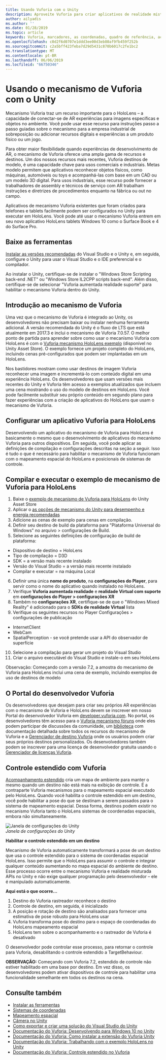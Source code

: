 ```yaml
---
title: Usando Vuforia com o Unity
description: Aproveite Vuforia para criar aplicativos de realidade mista do Windows no Unity.
author: ailyadis
ms.author: ''
ms.date: 01/28/2019
ms.topic: article
keywords: Vuforia, marcadores, as coordenadas, quadro de referência, acompanhamento
ms.openlocfilehash: c0d2f6d0707e1ddd3ee00d3eb80af9fb459f252b
ms.sourcegitcommit: c2a5bff423feba7d29d5431c870b6017c2fe1bc2
ms.translationtype: MT
ms.contentlocale: pt-BR
ms.lasthandoff: 06/06/2019
ms.locfileid: "66750346"
---
```

# <a name="using-vuforia-engine-with-unity"></a>Usando o mecanismo de Vuforia com o Unity

Mecanismo Vuforia traz um recurso importante para o HoloLens – a capacidade de conectar-se de AR experiências para imagens específicas e objetos no ambiente. Você pode usar esse recurso para instruções passo a passo guiadas sobre o mecanismo para a empresa industrial de sobreposição ou adicionar recursos digitais e experiências a um produto físico ou um jogo. 

Para obter maior flexibilidade quando experiências de desenvolvimento de AR, o mecanismo de Vuforia oferece uma ampla gama de recursos e destinos. Um dos nossos recursos mais recentes, Vuforia destinos de modelo, é uma capacidade chave para usos comerciais e industriais. Metas modelo permitem que aplicativos reconhecer objetos físicos, como máquinas, automóveis ou toys e acompanhá-las com base em um CAD ou um modelo 3D digital. Para usos industriais, esse recurso pode fornecer a trabalhadores de assembly e técnicos de serviço com AR trabalham instruções e diretrizes de procedimentos enquanto na fábrica ou out no campo. 

Aplicativos de mecanismo Vuforia existentes que foram criados para telefones e tablets facilmente podem ser configurados no Unity para executar em HoloLens. Você pode até usar o mecanismo Vuforia entrem em seu novo aplicativo HoloLens tablets Windows 10 como o Surface Book e 4 do Surface Pro.

## <a name="get-the-tools"></a>Baixe as ferramentas

[Instalar as versões recomendadas](install-the-tools.md) do Visual Studio e o Unity e, em seguida, configure o Unity para usar o Visual Studio e o IDE preferencial e o compilador. 

Ao instalar o Unity, certifique-se de instalar o "Windows Store Scripting back-end .NET" ou "Windows Store IL2CPP scripts back-end". Além disso, certifique-se de selecionar "Vuforia aumentada realidade suporte" para habilitar o mecanismo Vuforia dentro do Unity.


## <a name="getting-started-with-vuforia-engine"></a>Introdução ao mecanismo de Vuforia

Uma vez que o mecanismo de Vuforia é integrado ao Unity, os desenvolvedores não precisam baixar ou instalar nenhuma ferramenta adicional. A versão recomendada do Unity é o fluxo de LTS que está atualmente em 2017.3 e inclui o mecanismo de Vuforia 7.0.57. O melhor ponto de partida para aprender sobre como usar o mecanismo Vuforia com HoloLens é com o [Vuforia mecanismo HoloLens exemplo](https://assetstore.unity.com/packages/templates/packs/vuforia-hololens-sample-101553) (disponível no Unity Asset Store). O exemplo fornece um projeto completo do HoloLens, incluindo cenas pré-configurados que podem ser implantadas em um HoloLens.

Nos bastidores mostram como usar destinos de imagem Vuforia reconhecer uma imagem e incrementá-lo com conteúdo digital em uma experiência HoloLens. Os desenvolvedores que usam versões mais recentes do Unity e Vuforia têm acesso a exemplos atualizados que incluem uma cena mostrando o uso do modelo de destinos em HoloLens. Você pode facilmente substituir seu próprio conteúdo em segundo plano para fazer experiências com a criação de aplicativos do HoloLens que usam o mecanismo de Vuforia.


## <a name="configuring-a-vuforia-app-for-hololens"></a>Configurar um aplicativo Vuforia para HoloLens

Desenvolvendo um aplicativo do mecanismo de Vuforia para HoloLens é basicamente o mesmo que o desenvolvimento de aplicativos do mecanismo Vuforia para outros dispositivos. Em seguida, você pode aplicar as definições de compilação e configurações descritas na seção a seguir. Isso é tudo o que é necessário para habilitar o mecanismo de Vuforia funcionam com o mapeamento espacial do HoloLens e posicionais de sistemas de controle.

## <a name="build-and-run-the-vuforia-engine-sample-for-hololens"></a>Compilar e executar o exemplo de mecanismo de Vuforia para HoloLens
1.  Baixe o [exemplo de mecanismo de Vuforia para HoloLens](https://assetstore.unity.com/packages/templates/packs/vuforia-hololens-sample-101553) do Unity Asset Store
2.  Aplicar o [as opções de mecanismo do Unity para desempenho e energia recomendadas](performance-recommendations-for-unity.md)
3.  Adicione as cenas de exemplo para cenas em compilação.
4.  Definir seu destino de build da plataforma para "Plataforma Universal do Windows" no arquivo > configurações de Build.
5.  Selecione as seguintes definições de configuração de build de plataforma: 
   * Dispositivo de destino = HoloLens
   * Tipo de compilação = D3D
   * SDK = a versão mais recente instalado
   * Versão do Visual Studio = a versão mais recente instalado
   * Compilar e executar = na máquina Local
6.  Definir uma única **nome do produto**, na **configurações do Player**, para servir como o nome do aplicativo quando instalado no HoloLens.
7.  Verifique **Vuforia aumentada realidade** e **realidade Virtual com suporte** em **configurações do Player > configurações XR**
8.  Também no **configurações XR**, certifique-se de que o "Windows Mixed Reality" é adicionado para o **SDKs de realidade Virtual** lista
9.  Verifique os seguintes recursos no Player Configurações > configurações de publicação 
   * InternetClient
   * WebCam
   * SpatialPerception - se você pretende usar a API do observador de superfície
10. Selecione a compilação para gerar um projeto do Visual Studio
11. Criar o arquivo executável do Visual Studio e instale-o em seu HoloLens

Observação: Começando com a versão 7.2, a amostra do mecanismo de Vuforia para HoloLens inclui uma cena de exemplo, incluindo exemplos de uso de destinos de modelo

## <a name="the-vuforia-developer-portal"></a>O Portal do desenvolvedor Vuforia

Os desenvolvedores que desejam para criar seu próprios AR experiências com o mecanismo de Vuforia e HoloLens devem se inscrever em nosso Portal do desenvolvedor Vuforia em [developer.vuforia.com](https://developer.vuforia.com/). No portal, os desenvolvedores têm acesso para o [Vuforia mecanismo fóruns](https://developer.vuforia.com/forum) onde eles podem participar de discussões da comunidade, um [biblioteca](https://library.vuforia.com/) com documentação detalhada sobre todos os recursos do mecanismo de Vuforia e a [ Gerenciador de destino Vuforia](https://developer.vuforia.com/target-manager) onde os usuários podem criar seus próprios destinos personalizados. Os desenvolvedores também podem se inscrever para uma licença de desenvolvedor gratuita usando o [Gerenciador de licenças Vuforia](https://developer.vuforia.com/license-manager).

## <a name="extended-tracking-with-vuforia"></a>Controle estendido com Vuforia

[Acompanhamento estendido](https://library.vuforia.com/articles/Training/Extended-Tracking) cria um mapa de ambiente para manter o mesmo quando um destino não está mais na exibição de controle. É a contraparte Vuforia mecanismos para o mapeamento espacial executado pelo HoloLens. Quando você habilita o controle estendido em um destino, você pode habilitar a pose do que se destinam a serem passados para o sistema de mapeamento espacial. Dessa forma, destinos podem existir no mecanismo Vuforia tanto o HoloLens sistemas de coordenadas espaciais, embora não simultaneamente.

![Janela de configurações do Unity](images/vuforia-extendedtracking.png)<br>
*Janela de configurações do Unity*

**Habilitar o controle estendido em um destino**

Mecanismo de Vuforia automaticamente transformará a pose de um destino que usa o controle estendido para o sistema de coordenadas espacial HoloLens. Isso permite que o HoloLens para assumir o controle e integrar qualquer conteúdo aumentando no mapa espacial do ambiente de destino. Esse processo ocorre entre o mecanismo Vuforia e realidade misturada APIs no Unity e não exige qualquer programação pelo desenvolvedor – ele é manipulado automaticamente.

**Aqui está o que ocorre...**
1. Destino do Vuforia rastreador reconhece o destino
2. Controle de destino, em seguida, é inicializado
3. A posição e rotação de destino são analisados para fornecer uma estimativa de pose robusto para HoloLens usar
4. Vuforia transforma pose do destino para o espaço de coordenadas do HoloLens mapeamento espacial
5. HoloLens tem sobre o acompanhamento e o rastreador de Vuforia é desativado

O desenvolvedor pode controlar esse processo, para retornar o controle para Vuforia, desabilitando o controle estendido a TargetBehaviour.

**OBSERVAÇÃO:** Começando com Vuforia 7.2, estendido de controle não estiver habilitado em uma base por destino. Em vez disso, os desenvolvedores podem ativar dispositivos de controle para habilitar uma funcionalidade semelhante em todos os destinos na cena.


## <a name="see-also"></a>Consulte também
* [Instalar as ferramentas](install-the-tools.md)
* [Sistemas de coordenadas](coordinate-systems.md)
* [Mapeamento espacial](spatial-mapping.md)
* [Câmera no Unity](camera-in-unity.md)
* [Como exportar e criar uma solução do Visual Studio do Unity](exporting-and-building-a-unity-visual-studio-solution.md)
* [Documentação do Vuforia: Desenvolvendo para Windows 10 no Unity](https://library.vuforia.com/articles/Solution/Developing-for-Windows-10-in-Unity)
* [Documentação do Vuforia: Como instalar a extensão do Vuforia Unity](https://library.vuforia.com/articles/Solution/Installing-the-Unity-Extension)
* [Documentação do Vuforia: Trabalhando com o exemplo HoloLens no Unity](https://library.vuforia.com/articles/Solution/Working-with-the-HoloLens-sample-in-Unity)
* [Documentação do Vuforia: Controle estendido no Vuforia](https://library.vuforia.com/articles/Training/Extended-Tracking)
